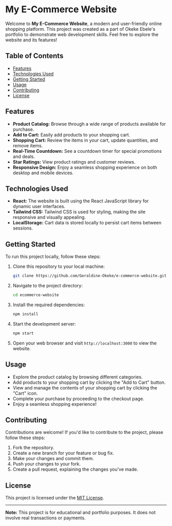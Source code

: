 # My E-Commerce Website

Welcome to **My E-Commerce Website**, a modern and user-friendly online shopping platform. This project was created as a part of Okeke Ebele's portfolio to demonstrate web development skills. Feel free to explore the website and its features!

## Table of Contents
- [Features](#features)
- [Technologies Used](#technologies-used)
- [Getting Started](#getting-started)
- [Usage](#usage)
- [Contributing](#contributing)
- [License](#license)

## Features

- **Product Catalog:** Browse through a wide range of products available for purchase.
- **Add to Cart:** Easily add products to your shopping cart.
- **Shopping Cart:** Review the items in your cart, update quantities, and remove items.
- **Real-Time Countdown:** See a countdown timer for special promotions and deals.
- **Star Ratings:** View product ratings and customer reviews.
- **Responsive Design:** Enjoy a seamless shopping experience on both desktop and mobile devices.

## Technologies Used

- **React:** The website is built using the React JavaScript library for dynamic user interfaces.
- **Tailwind CSS:** Tailwind CSS is used for styling, making the site responsive and visually appealing.
- **LocalStorage:** Cart data is stored locally to persist cart items between sessions.

## Getting Started

To run this project locally, follow these steps:

1. Clone this repository to your local machine:

   ```bash
   git clone https://github.com/Geraldine-Okeke/e-commerce-website.git
   ```

2. Navigate to the project directory:

   ```bash
   cd ecommerce-website
   ```

3. Install the required dependencies:

   ```bash
   npm install
   ```

4. Start the development server:

   ```bash
   npm start
   ```

5. Open your web browser and visit `http://localhost:3000` to view the website.

## Usage

- Explore the product catalog by browsing different categories.
- Add products to your shopping cart by clicking the "Add to Cart" button.
- View and manage the contents of your shopping cart by clicking the "Cart" icon.
- Complete your purchase by proceeding to the checkout page.
- Enjoy a seamless shopping experience!

## Contributing

Contributions are welcome! If you'd like to contribute to the project, please follow these steps:

1. Fork the repository.
2. Create a new branch for your feature or bug fix.
3. Make your changes and commit them.
4. Push your changes to your fork.
5. Create a pull request, explaining the changes you've made.

## License

This project is licensed under the [MIT License](LICENSE.md).

---

**Note:** This project is for educational and portfolio purposes. It does not involve real transactions or payments.